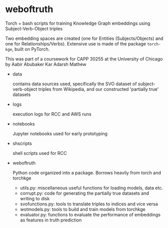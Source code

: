 # weboftruth
Torch + bash scripts for training Knowledge Graph embeddings using Subject-Verb-Object triples

Two embedding spaces are created (one for Entities (Subjects/Objects) and one for Relationships/Verbs). Extensive use is made of the package `torch-kge`, built on PyTorch.

This was part of a coursework for CAPP 30255 at the University of Chicago by Aabir Abubaker Kar Adarsh Mathew

- data

  contains data sources used, specifically the SVO dataset of subject-verb-object triples from Wikipedia, and our constructed 'partially true' datasets
- logs

  execution logs for RCC and AWS runs
- notebooks

  Jupyter notebooks used for early prototyping
- shscripts

  shell scripts used for RCC
- weboftruth

  Python code organized into a package. Borrows heavily from torch and torchkge
  - utils.py: miscellaneous useful functions for loading models, data etc.
  - corrupt.py: code for generating the partially true datasets and writing to disk
  - svofunctions.py: tools to translate triples to indices and vice versa
  - wotmodels.py: tools to build and train models from torchkge
  - evaluator.py: functions to evaluate the performance of embeddings as features in truth prediction


